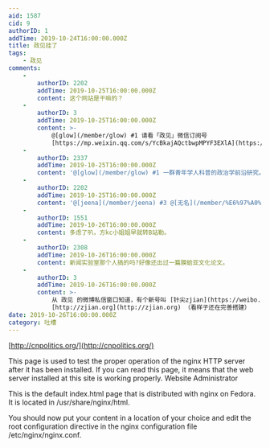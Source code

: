```yaml
---
aid: 1587
cid: 9
authorID: 1
addTime: 2019-10-24T16:00:00.000Z
title: 政见挂了
tags:
    - 政见
comments:
    -
        authorID: 2202
        addTime: 2019-10-25T16:00:00.000Z
        content: 这个网站是干嘛的？
    -
        authorID: 3
        addTime: 2019-10-25T16:00:00.000Z
        content: >-
            @[glow](/member/glow) #1 请看「政见」微信订阅号
            [https://mp.weixin.qq.com/s/YcBkajAQctbwpMPYF3EXlA](https://mp.weixin.qq.com/s/YcBkajAQctbwpMPYF3EXlA)
    -
        authorID: 2337
        addTime: 2019-10-25T16:00:00.000Z
        content: '@[glow](/member/glow) #1 一群青年学人科普的政治学前沿研究。真正的政治科学，国内研究自由度最小的学科之一。'
    -
        authorID: 2202
        addTime: 2019-10-25T16:00:00.000Z
        content: '@[jeena](/member/jeena) #3 @[无名](/member/%E6%97%A0%E5%90%8D) #2 谢谢'
    -
        authorID: 1551
        addTime: 2019-10-26T16:00:00.000Z
        content: 多虑了叭，方kc小姐姐早就转B站勒。
    -
        authorID: 2308
        addTime: 2019-10-26T16:00:00.000Z
        content: 新闻实验室那个人搞的吗?好像还出过一篇膜蛤亚文化论文。
    -
        authorID: 3
        addTime: 2019-10-26T16:00:00.000Z
        content: >-
            从 政见 的微博私信窗口知道，有个新号叫 [针尖zjian](https://weibo.com/u/6298072336) ，网站是
            [http://zjian.org](http://zjian.org) （看样子还在完善搭建）
date: 2019-10-26T16:00:00.000Z
category: 吐槽
---
```


[http://cnpolitics.org/](http://cnpolitics.org/)

This page is used to test the proper operation of the nginx HTTP server after it has been installed. If you can read this page, it means that the web server installed at this site is working properly. Website Administrator

This is the default index.html page that is distributed with nginx on Fedora. It is located in /usr/share/nginx/html.

You should now put your content in a location of your choice and edit the root configuration directive in the nginx configuration file /etc/nginx/nginx.conf.
